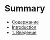 # Summary

* [Содержание](SUMMARY.md)
* [Introduction](README.md)
* [1. Введение](modules/01-introduction.md)

